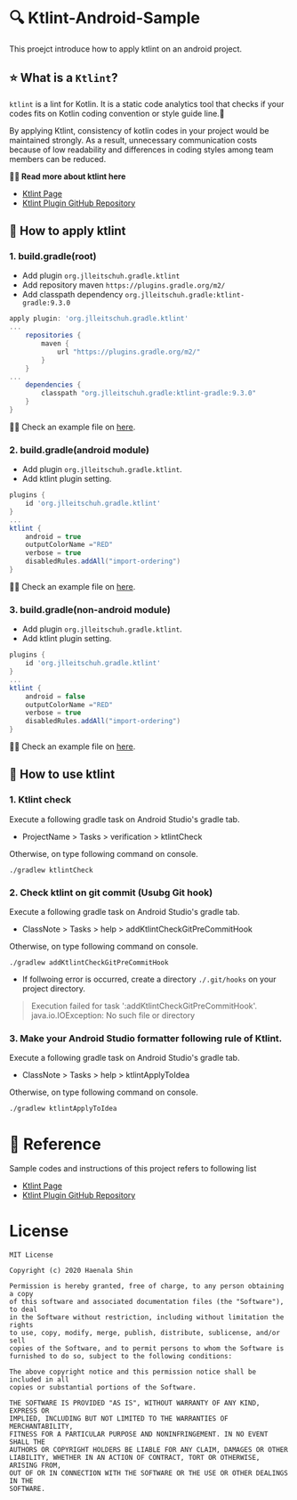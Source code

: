 # 🔍 Ktlint-Android-Sample
This proejct introduce how to apply ktlint on an android project.

## ⭐️ What is a `Ktlint`?

`ktlint` is a lint for Kotlin. It is a static code analytics tool that checks
if your codes fits on Kotlin coding convention or style guide line.🔎

By applying Ktlint, consistency of kotlin codes in your project would be maintained strongly.
As a result, unnecessary communication costs because of low readability and
differences in coding styles among team members can be reduced.

**💁‍♂️ Read more about ktlint here**

- [Ktlint Page](https://ktlint.github.io/)
- [Ktlint Plugin GitHub Repository](https://github.com/jlleitschuh/ktlint-gradle)

## 🚀 How to apply ktlint

### 1. build.gradle(root)

- Add plugin `org.jlleitschuh.gradle.ktlint`
- Add repository maven `https://plugins.gradle.org/m2/`
- Add classpath dependency `org.jlleitschuh.gradle:ktlint-gradle:9.3.0`

```groovy
apply plugin: 'org.jlleitschuh.gradle.ktlint'
...
    repositories {
        maven {
            url "https://plugins.gradle.org/m2/"
        }
    }
...
    dependencies {
        classpath "org.jlleitschuh.gradle:ktlint-gradle:9.3.0"
    }
}

```

💁‍♂️ Check an example file on [here](build.gradle).
### 2. build.gradle(android module)

- Add plugin `org.jlleitschuh.gradle.ktlint`.
- Add ktlint plugin setting.

```groovy
plugins {
    id 'org.jlleitschuh.gradle.ktlint'
}
...
ktlint {
    android = true
    outputColorName ="RED"
    verbose = true
    disabledRules.addAll("import-ordering")
}
```

💁‍♂️ Check an example file on [here](app/build.gradle).

### 3. build.gradle(non-android module)

- Add plugin `org.jlleitschuh.gradle.ktlint`.
- Add ktlint plugin setting.

```groovy
plugins {
    id 'org.jlleitschuh.gradle.ktlint'
}
...
ktlint {
    android = false
    outputColorName ="RED"
    verbose = true
    disabledRules.addAll("import-ordering")
}
```

💁‍♂️ Check an example file on [here](lib/build.gradle).

## 🌈 How to use ktlint

### 1. Ktlint check

Execute a following gradle task on Android Studio's gradle tab.

-  ProjectName > Tasks > verification > ktlintCheck

Otherwise, on type following command on console.

```shell
./gradlew ktlintCheck
```

### 2. Check ktlint on git commit (Usubg Git hook)

Execute a following gradle task on Android Studio's gradle tab.

- ClassNote > Tasks > help > addKtlintCheckGitPreCommitHook

Otherwise, on type following command on console.

```shell
./gradlew addKtlintCheckGitPreCommitHook
```
- If follwoing error is occurred, create a directory `./.git/hooks` on your project directory.

> Execution failed for task ':addKtlintCheckGitPreCommitHook'.
> java.io.IOException: No such file or directory


### 3. Make your Android Studio formatter following rule of Ktlint.

Execute a following gradle task on Android Studio's gradle tab.

- ClassNote > Tasks > help > ktlintApplyToIdea

Otherwise, on type following command on console.

```shell
./gradlew ktlintApplyToIdea
```

# 👀 Reference

Sample codes and instructions of this project refers to following list

- [Ktlint Page](https://ktlint.github.io/)
- [Ktlint Plugin GitHub Repository](https://github.com/jlleitschuh/ktlint-gradle)

# License

```
MIT License

Copyright (c) 2020 Haenala Shin

Permission is hereby granted, free of charge, to any person obtaining a copy
of this software and associated documentation files (the "Software"), to deal
in the Software without restriction, including without limitation the rights
to use, copy, modify, merge, publish, distribute, sublicense, and/or sell
copies of the Software, and to permit persons to whom the Software is
furnished to do so, subject to the following conditions:

The above copyright notice and this permission notice shall be included in all
copies or substantial portions of the Software.

THE SOFTWARE IS PROVIDED "AS IS", WITHOUT WARRANTY OF ANY KIND, EXPRESS OR
IMPLIED, INCLUDING BUT NOT LIMITED TO THE WARRANTIES OF MERCHANTABILITY,
FITNESS FOR A PARTICULAR PURPOSE AND NONINFRINGEMENT. IN NO EVENT SHALL THE
AUTHORS OR COPYRIGHT HOLDERS BE LIABLE FOR ANY CLAIM, DAMAGES OR OTHER
LIABILITY, WHETHER IN AN ACTION OF CONTRACT, TORT OR OTHERWISE, ARISING FROM,
OUT OF OR IN CONNECTION WITH THE SOFTWARE OR THE USE OR OTHER DEALINGS IN THE
SOFTWARE.

```
